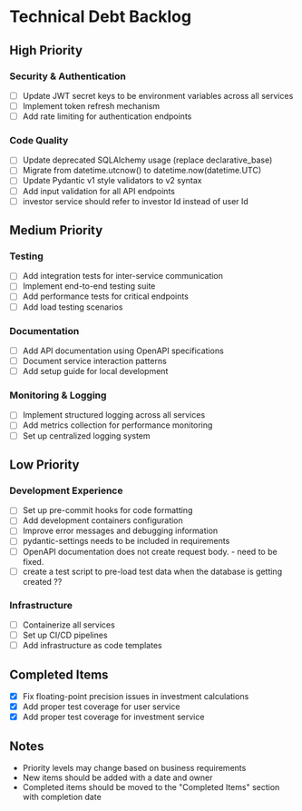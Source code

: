 # Technical Debt Backlog

## High Priority

### Security & Authentication
- [ ] Update JWT secret keys to be environment variables across all services
- [ ] Implement token refresh mechanism
- [ ] Add rate limiting for authentication endpoints

### Code Quality
- [ ] Update deprecated SQLAlchemy usage (replace declarative_base)
- [ ] Migrate from datetime.utcnow() to datetime.now(datetime.UTC)
- [ ] Update Pydantic v1 style validators to v2 syntax
- [ ] Add input validation for all API endpoints
- [ ] investor service should refer to investor Id instead of user Id

## Medium Priority

### Testing
- [ ] Add integration tests for inter-service communication
- [ ] Implement end-to-end testing suite
- [ ] Add performance tests for critical endpoints
- [ ] Add load testing scenarios

### Documentation
- [ ] Add API documentation using OpenAPI specifications
- [ ] Document service interaction patterns
- [ ] Add setup guide for local development

### Monitoring & Logging
- [ ] Implement structured logging across all services
- [ ] Add metrics collection for performance monitoring
- [ ] Set up centralized logging system

## Low Priority

### Development Experience
- [ ] Set up pre-commit hooks for code formatting
- [ ] Add development containers configuration
- [ ] Improve error messages and debugging information
- [ ] pydantic-settings needs to be included in requirements
- [ ] ⁠OpenAPI documentation does not create request body. - need to be fixed.
- [ ] ⁠create a test script to pre-load test data when the database is getting created ??

### Infrastructure
- [ ] Containerize all services
- [ ] Set up CI/CD pipelines
- [ ] Add infrastructure as code templates

## Completed Items
- [x] Fix floating-point precision issues in investment calculations
- [x] Add proper test coverage for user service
- [x] Add proper test coverage for investment service

## Notes
- Priority levels may change based on business requirements
- New items should be added with a date and owner
- Completed items should be moved to the "Completed Items" section with completion date 
